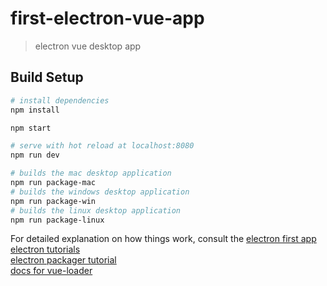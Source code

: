 # first-electron-vue-app

> electron vue desktop app

## Build Setup

``` bash
# install dependencies
npm install

npm start

# serve with hot reload at localhost:8080
npm run dev

# builds the mac desktop application
npm run package-mac
# builds the windows desktop application
npm run package-win
# builds the linux desktop application
npm run package-linux

```
For detailed explanation on how things work, consult the
[electron first app](https://electronjs.org/docs/tutorial/first-app)   
[electron tutorials](https://www.christianengvall.se/category/electron/)   
[electron packager tutorial](https://www.christianengvall.se/electron-packager-tutorial/)   
[docs for vue-loader](https://vue-loader.vuejs.org/en/)
